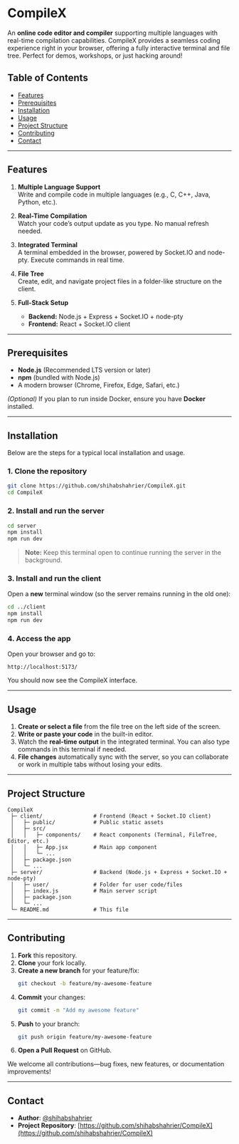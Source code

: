 # CompileX

An **online code editor and compiler** supporting multiple languages with real-time compilation capabilities. CompileX provides a seamless coding experience right in your browser, offering a fully interactive terminal and file tree. Perfect for demos, workshops, or just hacking around!

## Table of Contents

- [Features](#features)
- [Prerequisites](#prerequisites)
- [Installation](#installation)
- [Usage](#usage)
- [Project Structure](#project-structure)
- [Contributing](#contributing)
- [Contact](#contact)

---

## Features

1. **Multiple Language Support**  
   Write and compile code in multiple languages (e.g., C, C++, Java, Python, etc.).

2. **Real-Time Compilation**  
   Watch your code’s output update as you type. No manual refresh needed.

3. **Integrated Terminal**  
   A terminal embedded in the browser, powered by Socket.IO and node-pty. Execute commands in real time.

4. **File Tree**  
   Create, edit, and navigate project files in a folder-like structure on the client.

5. **Full-Stack Setup**  
   - **Backend:** Node.js + Express + Socket.IO + node-pty  
   - **Frontend:** React + Socket.IO client

---

## Prerequisites

- **Node.js** (Recommended LTS version or later)
- **npm** (bundled with Node.js)
- A modern browser (Chrome, Firefox, Edge, Safari, etc.)

*(Optional)* If you plan to run inside Docker, ensure you have **Docker** installed.

---

## Installation

Below are the steps for a typical local installation and usage.

### 1. Clone the repository

```bash
git clone https://github.com/shihabshahrier/CompileX.git
cd CompileX
```

### 2. Install and run the server

```bash
cd server
npm install
npm run dev
```

> **Note:** Keep this terminal open to continue running the server in the background.

### 3. Install and run the client

Open a **new** terminal window (so the server remains running in the old one):

```bash
cd ../client
npm install
npm run dev
```

### 4. Access the app

Open your browser and go to:
```
http://localhost:5173/
```

You should now see the CompileX interface.

---

## Usage

1. **Create or select a file** from the file tree on the left side of the screen.  
2. **Write or paste your code** in the built-in editor.  
3. Watch the **real-time output** in the integrated terminal. You can also type commands in this terminal if needed.  
4. **File changes** automatically sync with the server, so you can collaborate or work in multiple tabs without losing your edits.

---

## Project Structure

```
CompileX
 ├─ client/                # Frontend (React + Socket.IO client)
 │   ├─ public/            # Public static assets
 │   ├─ src/
 │   │   ├─ components/    # React components (Terminal, FileTree, Editor, etc.)
 │   │   ├─ App.jsx        # Main app component
 │   │   └─ ...
 │   ├─ package.json
 │   └─ ...
 ├─ server/                # Backend (Node.js + Express + Socket.IO + node-pty)
 │   ├─ user/              # Folder for user code/files
 │   ├─ index.js           # Main server script
 │   ├─ package.json
 │   └─ ...
 └─ README.md              # This file
```

---

## Contributing

1. **Fork** this repository.  
2. **Clone** your fork locally.  
3. **Create a new branch** for your feature/fix:  
   ```bash
   git checkout -b feature/my-awesome-feature
   ```
4. **Commit** your changes:  
   ```bash
   git commit -m "Add my awesome feature"
   ```
5. **Push** to your branch:  
   ```bash
   git push origin feature/my-awesome-feature
   ```
6. **Open a Pull Request** on GitHub.

We welcome all contributions—bug fixes, new features, or documentation improvements!

---


## Contact

- **Author**: [@shihabshahrier](https://github.com/shihabshahrier)
- **Project Repository**: [https://github.com/shihabshahrier/CompileX](https://github.com/shihabshahrier/CompileX)